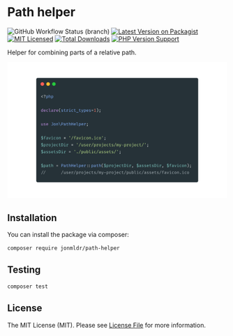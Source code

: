 # Path helper

![GitHub Workflow Status (branch)](https://img.shields.io/github/workflow/status/jonmldr/path-helper/Composer%20+%20unit%20tests/master?label=tests&logo=Tests)
[![Latest Version on Packagist](https://img.shields.io/packagist/v/jonmldr/path-helper.svg?style=flat-square)](https://packagist.org/packages/jonmldr/path-helper)
[![MIT Licensed](https://img.shields.io/badge/license-MIT-brightgreen.svg?style=flat-square)](LICENSE.md)
[![Total Downloads](https://img.shields.io/packagist/dt/jonmldr/path-helper.svg?style=flat-square)](https://packagist.org/packages/jonmldr/path-helper)
[![PHP Version Support](https://img.shields.io/packagist/php-v/jonmldr/path-helper.svg?style=flat-square)](https://packagist.org/packages/jonmldr/path-helper)

Helper for combining parts of a relative path.

![Path helper](https://raw.githubusercontent.com/jonmldr/path-helper/master/.github/code.png)

## Installation
You can install the package via composer:
````
composer require jonmldr/path-helper
````

## Testing

``` bash
composer test
```

## License
The MIT License (MIT). Please see [License File](LICENSE.md) for more information.
